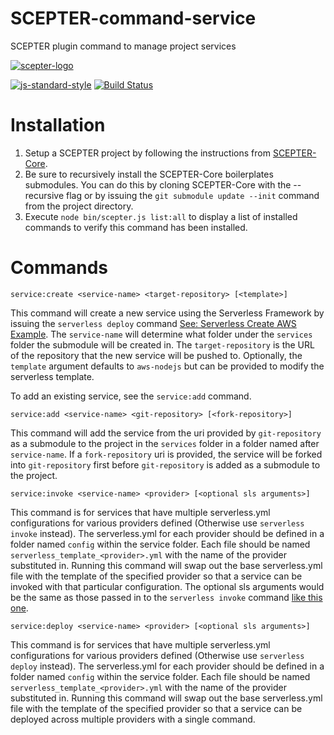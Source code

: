 # SCEPTER-command-service
SCEPTER plugin command to manage project services

[![scepter-logo](http://res.cloudinary.com/source-4-society/image/upload/v1514622047/scepter_hzpcqt.png)](https://github.com/source4societyorg/SCEPTER-core)

[![js-standard-style](https://cdn.rawgit.com/standard/standard/master/badge.svg)](http://standardjs.com)
[![Build Status](https://travis-ci.org/source4societyorg/SCEPTER-command-service.svg?branch=master)](https://travis-ci.org/source4societyorg/SCEPTER-command-service)

# Installation

1. Setup a SCEPTER project by following the instructions from [SCEPTER-Core](https://github.com/source4societyorg/SCEPTER-core).
2. Be sure to recursively install the SCEPTER-Core boilerplates submodules. You can do this by cloning SCEPTER-Core with the --recursive flag or by issuing the `git submodule update --init` command from the project directory.
3. Execute `node bin/scepter.js list:all` to display a list of installed commands to verify this command has been installed.

# Commands

`service:create <service-name> <target-repository> [<template>]`

This command will create a new service using the Serverless Framework by issuing the `serverless deploy` command [See: Serverless Create AWS Example](https://serverless.com/framework/docs/providers/aws/cli-reference/create/). The `service-name` will determine what folder under the `services` folder the submodule will be created in. The `target-repository` is the URL of the repository that the new service will be pushed to. Optionally, the `template` argument defaults to `aws-nodejs` but can be provided to modify the serverless template.

To add an existing service, see the `service:add` command.

`service:add <service-name> <git-repository> [<fork-repository>]`

This command will add the service from the uri provided by `git-repository` as a submodule to the project in the `services` folder in a folder named after `service-name`. If a `fork-repository` uri is provided, the service will be forked into `git-repository` first before `git-repository` is added as a submodule to the project.

`service:invoke <service-name> <provider> [<optional sls arguments>]`

This command is for services that have multiple serverless.yml configurations for various providers defined (Otherwise use `serverless invoke` instead). The serverless.yml for each provider should be defined in a folder named `config` within the service folder. Each file should be named `serverless_template_<provider>.yml` with the name of the provider substituted in. Running this command will swap out the base serverless.yml file with the template of the specified provider so that a service can be invoked with that particular configuration. The optional sls arguments would be the same as those passed in to the `serverless invoke` command [like this one](https://serverless.com/framework/docs/providers/aws/cli-reference/invoke/).

`service:deploy <service-name> <provider> [<optional sls arguments>]`

This command is for services that have multiple serverless.yml configurations for various providers defined (Otherwise use `serverless deploy` instead). The serverless.yml for each provider should be defined in a folder named `config` within the service folder. Each file should be named `serverless_template_<provider>.yml` with the name of the provider substituted in. Running this command will swap out the base serverless.yml file with the template of the specified provider so that a service can be deployed across multiple providers with a single command.